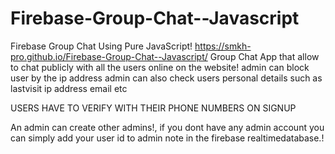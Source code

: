 # Firebase-Group-Chat--Javascript
Firebase Group Chat Using Pure JavaScript! https://smkh-pro.github.io/Firebase-Group-Chat--Javascript/
Group Chat App that allow to chat publicly with all the users online on the website! admin can block user by the ip address admin can also check users personal details such as lastvisit ip address email etc

USERS HAVE TO VERIFY WITH THEIR PHONE NUMBERS ON SIGNUP

An admin can create other admins!, if you dont have any admin account you can simply add your user id to admin note in the firebase realtimedatabase.!
